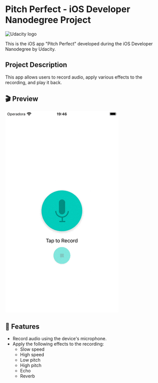 # Pitch Perfect - iOS Developer Nanodegree Project
<img src="https://s3-us-west-1.amazonaws.com/udacity-content/rebrand/svg/logo.min.svg" width="150" alt="Udacity logo">

This is the iOS app "Pitch Perfect" developed during the iOS Developer Nanodegree by Udacity.

## Project Description

This app allows users to record audio, apply various effects to the recording, and play it back.

## 🎬 Preview

![PitchPerfect.gif](https://github.com/MateusAndreatta/PitchPerfect/blob/main/Preview/PitchPerfect.gif)

## 🚀 Features

- Record audio using the device's microphone.
- Apply the following effects to the recording:
  - Slow speed
  - High speed
  - Low pitch
  - High pitch
  - Echo
  - Reverb
